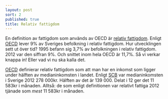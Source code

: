 ```yaml
---
layout: post
sort: 2
published: true
title: Relativ fattigdom
---
```






En definition av fattigdom som används av OECD är [relativ fattigdom](http://www.oecd-ilibrary.org/sites/factbook-2010-en/11/02/02/index.html?itemId=/content/chapter/factbook-2010-89-en). Enligt [OECD](http://www.oecd.org/social/inequality.htm "OECD - Inequality") lever 9% av Sveriges befolkning i relativ fattigdom. Hur utvecklingen sett ut över tid? 1995 befann sig 3,7% av befolkningen i relativ fattigdom. 2012 var den siffran 9%. Och snittet inom hela OECD är 11,7%. Så vi verkar knappa in! Eller vad vi nu ska kalla det.

[OECD](http://www.oecd-ilibrary.org/sites/factbook-2010-en/11/02/02/index.html?itemId=/content/chapter/factbook-2010-89-en) definierar relativ fattigdom som att man har en inkomst som ligger under hälften av medianinkomsten i landet. Enligt [SCB](http://www.scb.se/sv_/Hitta-statistik/Statistik-efter-amne/Hushallens-ekonomi/Inkomster-och-inkomstfordelning/Inkomster-och-skatter/Aktuell-pong/302201/Behallare-for-Press/369661/) var medianinkomsten i Sverige 2012 278 000kr. Hälften av det är 139 000. Delat i 12 ger det 11 583kr i månaden. Alltså: de som enligt definitionen var relativt fattiga 2012 tjänade som _mest_ 11 583kr i månaden.
